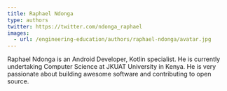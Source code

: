 ```yaml
---
title: Raphael Ndonga
type: authors
twitter: https://twitter.com/ndonga_raphael
images:
  - url: /engineering-education/authors/raphael-ndonga/avatar.jpg 
---
```

Raphael Ndonga is an Android Developer, Kotlin specialist. He is currently undertaking Computer Science at JKUAT University in Kenya. He is very passionate about building awesome software and contributing to open source.
